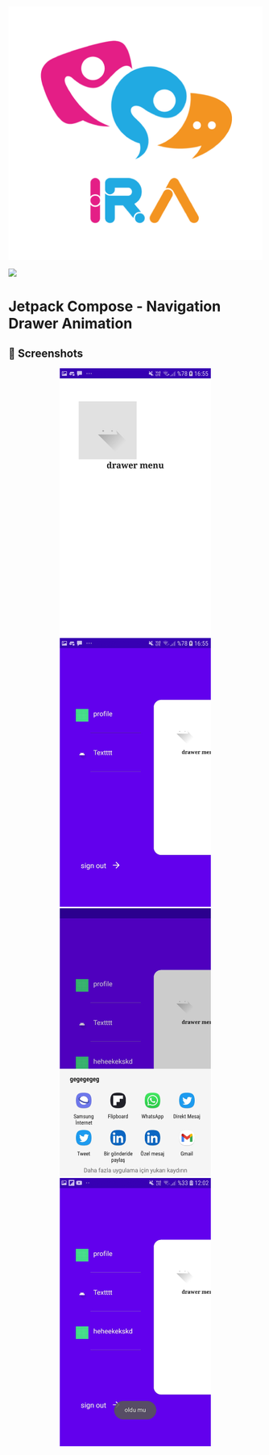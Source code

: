![Now in Android](https://github.com/hkubratkn/List-JumpToTop/blob/main/images/unnamed%20(1).png "Ira")

<a href="https://play.google.com/store/apps/details?id=com.kapirti.ira"><img src="https://play.google.com/intl/en_us/badges/static/images/badges/en_badge_web_generic.png" height="70"></a>

# Jetpack Compose - Navigation Drawer Animation

## :camera_flash: Screenshots
<p align="center">
  <img src="/images/sc1.jpg" width="300" title="sc1">
  <img src="/images/sc2.jpg" width="300" title="sc2">
  <img src="/images/sc3.jpg" width="300" title="sc3">
  <img src="/images/sc4.jpg" width="300" title="sc4">
</p>
